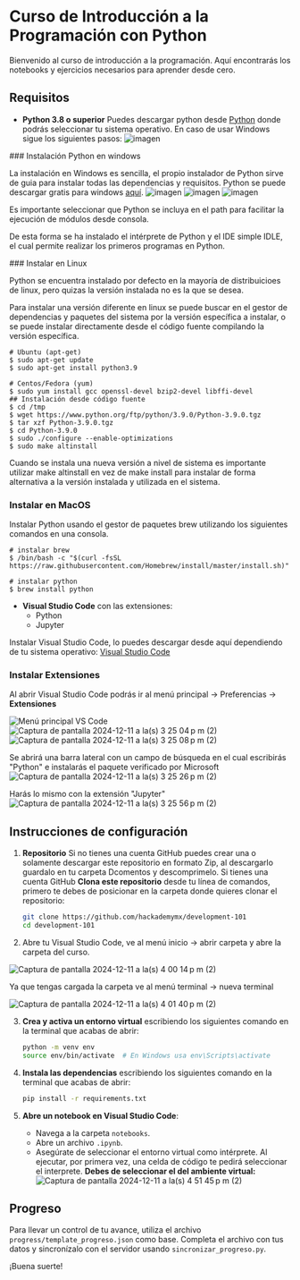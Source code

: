 # Curso de Introducción a la Programación con Python

Bienvenido al curso de introducción a la programación. Aquí encontrarás los notebooks y ejercicios necesarios para aprender desde cero.

## Requisitos
- **Python 3.8 o superior**
Puedes descargar python desde [Python](https://www.python.org/downloads/) donde podrás seleccionar tu sistema operativo.
En caso de usar Windows sigue los siguientes pasos:
![imagen](https://github.com/user-attachments/assets/e1263869-975b-498c-a3c9-1c2381a926ff)

### Instalación Python en windows

La instalación en Windows es sencilla, el propio instalador de Python sirve de guia para instalar todas las dependencias y requisitos. Python se puede descargar gratis para windows [aquí](https://www.python.org/downloads/windows/).
![imagen](https://github.com/user-attachments/assets/6524ea13-5456-4345-ab75-5a8b0048b192)
![imagen](https://github.com/user-attachments/assets/c8fbfcc1-a26e-452b-9b4b-12989a6a628a)
![imagen](https://github.com/user-attachments/assets/c9ee8c07-2d4c-4232-b64d-c5b6ddb65ce9)

Es importante seleccionar que Python se incluya en el path para facilitar la ejecución de módulos desde consola.

De esta forma se ha instalado el intérprete de Python y el IDE simple IDLE, el cual permite realizar los primeros programas en Python.

### Instalar en Linux

Python se encuentra instalado por defecto en la mayoría de distribuicioes de linux, pero quizas la versión instalada no es la que se desea.

Para instalar una versión diferente en linux se puede buscar en el gestor de dependencias y paquetes del sistema por la versión específica a instalar, o se puede instalar directamente desde el código fuente compilando la versión específica.

```
# Ubuntu (apt-get)
$ sudo apt-get update
$ sudo apt-get install python3.9

# Centos/Fedora (yum)
$ sudo yum install gcc openssl-devel bzip2-devel libffi-devel
## Instalación desde código fuente
$ cd /tmp
$ wget https://www.python.org/ftp/python/3.9.0/Python-3.9.0.tgz
$ tar xzf Python-3.9.0.tgz
$ cd Python-3.9.0
$ sudo ./configure --enable-optimizations
$ sudo make altinstall
```
Cuando se instala una nueva versión a nivel de sistema es importante utilizar make altinstall en vez de make install para instalar de forma alternativa a la versión instalada y utilizada en el sistema.

### Instalar en MacOS
Instalar Python usando el gestor de paquetes brew utilizando los siguientes comandos en una consola.

```
# instalar brew
$ /bin/bash -c "$(curl -fsSL https://raw.githubusercontent.com/Homebrew/install/master/install.sh)"

# instalar python
$ brew install python
```
- **Visual Studio Code** con las extensiones:
  - Python
  - Jupyter

Instalar Visual Studio Code, lo puedes descargar desde aquí dependiendo de tu sistema operativo: [Visual Studio Code](https://code.visualstudio.com/download)

### Instalar Extensiones
Al abrir Visual Studio Code podrás ir al menú principal -> Preferencias -> **Extensiones**

![Menú principal VS Code](https://github.com/user-attachments/assets/eb7076c2-91a2-484a-9678-f26a79d6421a)
![Captura de pantalla 2024-12-11 a la(s) 3 25 04 p m  (2)](https://github.com/user-attachments/assets/98cfa4ed-4330-4294-90b1-a109060533c0)
![Captura de pantalla 2024-12-11 a la(s) 3 25 08 p m  (2)](https://github.com/user-attachments/assets/3eecffc2-3863-4847-98bf-0e18cb831aa9)

Se abrirá una barra lateral con un campo de búsqueda en el cual escribirás "Python" e instalarás el paquete verificado por Microsoft
![Captura de pantalla 2024-12-11 a la(s) 3 25 26 p m  (2)](https://github.com/user-attachments/assets/ba2940b2-ebda-435c-b4be-52346a44a4d4)

Harás lo mismo con la extensión "Jupyter"
![Captura de pantalla 2024-12-11 a la(s) 3 25 56 p m  (2)](https://github.com/user-attachments/assets/34e2c632-9414-4cfd-8fb7-b6ab3905cd7f)


## Instrucciones de configuración
1. **Repositorio**
Si no tienes una cuenta GitHub puedes crear una o solamente descargar este repositorio en formato Zip, al descargarlo guardalo en tu carpeta Dcomentos y descomprimelo.
Si tienes una cuenta GitHub **Clona este repositorio** desde tu línea de comandos, primero te debes de posicionar en la carpeta donde quieres clonar el repositorio:
    ```bash
    git clone https://github.com/hackademymx/development-101
    cd development-101
    ```
2. Abre tu Visual Studio Code, ve al menú inicio -> abrir carpeta y abre la carpeta del curso.

![Captura de pantalla 2024-12-11 a la(s) 4 00 14 p m  (2)](https://github.com/user-attachments/assets/9fd9d903-5565-404c-b0d3-7e2c8a9d03b5)

Ya que tengas cargada la carpeta ve al menú terminal -> nueva terminal

![Captura de pantalla 2024-12-11 a la(s) 4 01 40 p m  (2)](https://github.com/user-attachments/assets/9bf908ea-733c-4d20-a356-663080e109fa)

3. **Crea y activa un entorno virtual** escribiendo los siguientes comando en la terminal que acabas de abrir:
    ```bash
    python -m venv env
    source env/bin/activate  # En Windows usa env\Scripts\activate
    ```

4. **Instala las dependencias** escribiendo los siguientes comando en la terminal que acabas de abrir:
    ```bash
    pip install -r requirements.txt
    ```

5. **Abre un notebook en Visual Studio Code**:
    - Navega a la carpeta `notebooks`.
    - Abre un archivo `.ipynb`.
    - Asegúrate de seleccionar el entorno virtual como intérprete.
      Al ejecutar, por primera vez, una celda de código te pedirá seleccionar el interprete.
      **Debes de seleccionar el del ambiente virtual:**
      ![Captura de pantalla 2024-12-11 a la(s) 4 51 45 p m  (2)](https://github.com/user-attachments/assets/faf884bf-53f7-4ce0-9b12-d9df014f5e74)


    


## Progreso
Para llevar un control de tu avance, utiliza el archivo `progress/template_progreso.json` como base. Completa el archivo con tus datos y sincronízalo con el servidor usando `sincronizar_progreso.py`.

¡Buena suerte!
